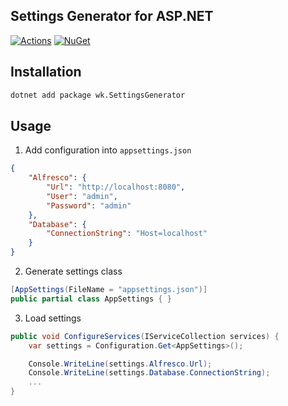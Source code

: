 ## Settings Generator for ASP.NET

[![Actions](https://github.com/wk-j/dotnet-settings-generator/workflows/NuGet/badge.svg)](https://github.com/wk-j/dotnet-settings-generator/actions)
[![NuGet](https://img.shields.io/nuget/v/wk.SettingsGenerator.svg)](https://www.nuget.org/packages/wk.SettingsGenerator)

## Installation

```bash
dotnet add package wk.SettingsGenerator
```

## Usage

1. Add configuration into `appsettings.json`

```json
{
    "Alfresco": {
        "Url": "http://localhost:8080",
        "User": "admin",
        "Password": "admin"
    },
    "Database": {
        "ConnectionString": "Host=localhost"
    }
}
```

2. Generate settings class

```csharp
[AppSettings(FileName = "appsettings.json")]
public partial class AppSettings { }
```

3. Load settings

```csharp
public void ConfigureServices(IServiceCollection services) {
    var settings = Configuration.Get<AppSettings>();

    Console.WriteLine(settings.Alfresco.Url);
    Console.WriteLine(settings.Database.ConnectionString);
    ...
}
```